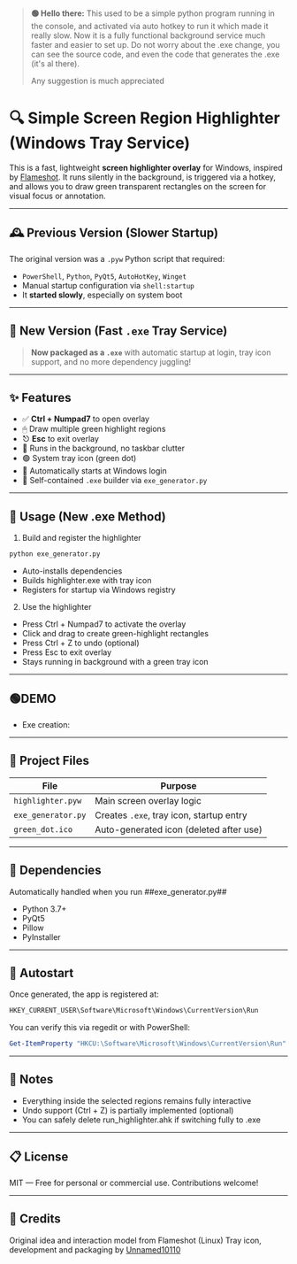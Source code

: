 <blockquote>
<strong>🟢 Hello there:</strong> This used to be a simple python program running in the console, and activated via auto hotkey to run it which made it really slow. Now it is a fully functional background service much faster and easier to set up.
Do not worry about the .exe change, you can see the source code, and even the code that generates the .exe (it's al there).

Any suggestion is much appreciated

</blockquote>

# 🔍 Simple Screen Region Highlighter (Windows Tray Service)

This is a fast, lightweight **screen highlighter overlay** for Windows, inspired by [Flameshot](https://github.com/flameshot-org/flameshot). It runs silently in the background, is triggered via a hotkey, and allows you to draw green transparent rectangles on the screen for visual focus or annotation.

---

## 🕰️ Previous Version (Slower Startup)

The original version was a `.pyw` Python script that required:
- `PowerShell`, `Python`, `PyQt5`, `AutoHotKey`, `Winget`
- Manual startup configuration via `shell:startup`
- It **started slowly**, especially on system boot

---

## 🚀 New Version (Fast `.exe` Tray Service)

> **Now packaged as a `.exe`** with automatic startup at login, tray icon support, and no more dependency juggling!

---

## ✨ Features

- ✅ **Ctrl + Numpad7** to open overlay
- 🖱 Draw multiple green highlight regions
- ⎋ **Esc** to exit overlay
- 🧠 Runs in the background, no taskbar clutter
- 🟢 System tray icon (green dot)
- 🔁 Automatically starts at Windows login
- 🎁 Self-contained `.exe` builder via `exe_generator.py`

---

## 🚀 Usage (New .exe Method)
1. Build and register the highlighter
```python
python exe_generator.py
```
- Auto-installs dependencies
- Builds highlighter.exe with tray icon
- Registers for startup via Windows registry

2. Use the highlighter
- Press Ctrl + Numpad7 to activate the overlay
- Click and drag to create green-highlight rectangles
- Press Ctrl + Z to undo (optional)
- Press Esc to exit overlay
- Stays running in background with a green tray icon

---

## 🟢DEMO
- Exe creation:




---

## 📁 Project Files
| File               | Purpose                                  |
| ------------------ | ---------------------------------------- |
| `highlighter.pyw`  | Main screen overlay logic                |
| `exe_generator.py` | Creates `.exe`, tray icon, startup entry |
| `green_dot.ico`    | Auto-generated icon (deleted after use)  |

---

## 🔧 Dependencies
Automatically handled when you run ##exe_generator.py##
- Python 3.7+
- PyQt5
- Pillow
- PyInstaller

---

## 🏁 Autostart
Once generated, the app is registered at:
```powershell
HKEY_CURRENT_USER\Software\Microsoft\Windows\CurrentVersion\Run
```

You can verify this via regedit or with PowerShell:
```powershell
Get-ItemProperty "HKCU:\Software\Microsoft\Windows\CurrentVersion\Run" | Select-Object ScreenHighlighter
```
---

## 📝 Notes
- Everything inside the selected regions remains fully interactive
- Undo support (Ctrl + Z) is partially implemented (optional)
- You can safely delete run_highlighter.ahk if switching fully to .exe

---

## 📋 License
MIT — Free for personal or commercial use. Contributions welcome!

---

## 🙌 Credits
Original idea and interaction model from Flameshot (Linux)
Tray icon, development and packaging by [Unnamed10110]([https://example.com](https://github.com/Unnamed10110))





